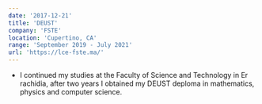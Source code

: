 ```yaml
---
date: '2017-12-21'
title: 'DEUST'
company: 'FSTE'
location: 'Cupertino, CA'
range: 'September 2019 - July 2021'
url: 'https://lce-fste.ma/'
---
```


- I continued my studies at the Faculty of Science and Technology in Er rachidia, after two years I obtained my DEUST deploma in mathematics, physics and computer science.
